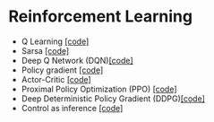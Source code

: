 # Reinforcement Learning

- Q Learning [[code]](q-learning.py)
- Sarsa [[code]](sarsa.py)
- Deep Q Network (DQN)[[code]](dqn.py)
- Policy gradient [[code]](policy_gradient.py)
- Actor-Critic [[code]](actor_critic.py)
- Proximal Policy Optimization (PPO) [[code]](ppo.py)
- Deep Deterministic Policy Gradient (DDPG)[[code]](ddpg.py)
- Control as inference [[code]](cai.py)
